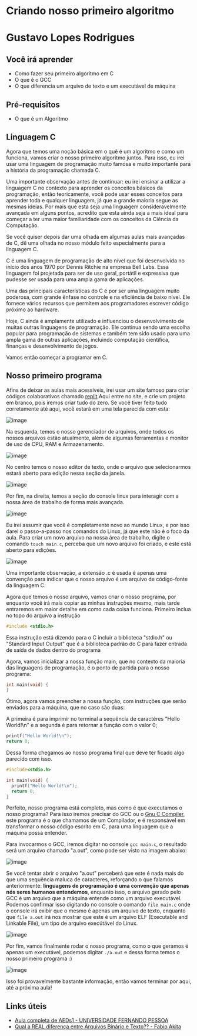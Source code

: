 # Criando nosso primeiro algoritmo

# Gustavo Lopes Rodrigues

## Você irá aprender

- Como fazer seu primeiro algoritmo em C
- O que é o GCC
- O que diferencia um arquivo de texto e um executável de máquina

## Pré-requisitos

- O que é um Algoritmo

## Linguagem C

Agora que temos uma noção básica em o quê é um algoritmo e como um funciona, vamos criar o nosso primeiro algoritmo juntos.
Para isso, eu irei usar uma linguagem de programação muito famosa e muito importante para a história da programação chamada C.

Uma importante observação antes de continuar: eu irei ensinar a utilizar a linguagem C no contexto para aprender os conceitos básicos da programação, então teoricamente, você pode usar esses conceitos para aprender toda e qualquer linguagem, já que a grande maioria segue as mesmas ideias. Por mais que esta seja uma linguagem consideravelmente avançada em alguns pontos, acredito que esta ainda seja a mais ideal para começar a ter uma maior familiaridade com os conceitos da Ciência da Computação.

Se você quiser depois dar uma olhada em algumas aulas mais avançadas de C, dê uma olhada no nosso módulo feito especialmente para a linguagem C.

C é uma linguagem de programação de alto nível que foi desenvolvida no início dos anos 1970 por Dennis Ritchie na empresa Bell Labs. Essa linguagem foi projetada para ser de uso geral, portátil e expressiva que pudesse ser usada para uma ampla gama de aplicações.

Uma das principais características do C é por ser uma linguagem muito poderosa, com grande ênfase no controle e na eficiência de baixo nível. Ele fornece vários recursos que permitem aos programadores escrever código próximo ao hardware.

Hoje, C ainda é amplamente utilizado e influenciou o desenvolvimento de muitas outras linguagens de programação. Ele continua sendo uma escolha popular para programação de sistemas e também tem sido usado para uma ampla gama de outras aplicações, incluindo computação científica, finanças e desenvolvimento de jogos.

Vamos então começar a programar em C.

## Nosso primeiro programa

Afins de deixar as aulas mais acessíveis, irei usar um site famoso para criar códigos colaborativos chamado [replit](https://replit.com/).Aqui entre no site, e crie um projeto em branco, pois iremos criar tudo do zero. Se você tiver feito tudo corretamente até aqui, você estará em uma tela parecida com esta:

![image](https://user-images.githubusercontent.com/9157977/210573859-495bf89f-122e-43c8-ac6a-4f3ed5033856.png)

Na esquerda, temos o nosso gerenciador de arquivos, onde todos os nossos arquivos estão atualmente, além de algumas ferramentas e monitor de uso de CPU, RAM e Armazenamento.

![image](https://user-images.githubusercontent.com/9157977/210574142-aabe8368-7da8-46e4-8c50-4cdc6d2d3e21.png)

No centro temos o nosso editor de texto, onde o arquivo que selecionarmos estará aberto para edição nessa seção da janela.

![image](https://user-images.githubusercontent.com/9157977/210574281-57f02f9f-678f-416f-a7a3-0099335d3143.png)

Por fim, na direita, temos a seção do console linux para interagir com a nossa área de trabalho de forma mais avançada.

![image](https://user-images.githubusercontent.com/9157977/210574689-cae7335f-bd11-46ba-b746-b017261de406.png)

Eu irei assumir que você é completamente novo ao mundo Linux, e por isso darei o passo-a-passo nos comandos do Linux, já que este não é o foco da aula. Para criar um novo arquivo na nossa área de trabalho, digite o comando ```touch main.c```, perceba que um novo arquivo foi criado, e este está aberto para edições.

![image](https://user-images.githubusercontent.com/9157977/210575323-ca6c9a3f-657f-4e35-89b1-848588c7ed35.png)

Uma importante observação, a extensão .c é usada é apenas uma convenção para indicar que o nosso arquivo é um arquivo de código-fonte da linguagem C.

Agora que temos o nosso arquivo, vamos criar o nosso programa, por enquanto você irá mais copiar as minhas instruções mesmo, mais tarde entraremos em maior detalhe em como cada coisa funciona. Primeiro inclua no topo do arquivo a instrução
```c
#include <stdio.h>
```
Essa instrução está dizendo para o C incluir a biblioteca "stdio.h" ou "Standard Input Output" que é a biblioteca padrão do C para fazer entrada de saída de dados dentro do programa

Agora, vamos inicializar a nossa função main, que no contexto da maioria das linguagens de programação, é o ponto de partida para o nosso programa:

```c
int main(void) {
}
```

Ótimo, agora vamos preencher a nossa função, com instruções que serão enviados para a máquina, que no caso são duas:

A primeira é para imprimir no terminal a sequência de caractéres "Hello World!\n" e a segunda é para retornar a função com o valor 0;

```c
printf("Hello World!\n");
return 0;
```

Dessa forma chegamos ao nosso programa final que deve ter ficado algo parecido com isso.

```c
#include<stdio.h>

int main(void) {
  printf("Hello World!\n");
  return 0;
}
```
Perfeito, nosso programa está completo, mas como é que executamos o nosso programa? Para isso iremos precisar do GCC ou o [Gnu C Compiler](https://gcc.gnu.org/), este programa é o que chamamos de um Compilador, e é responsável em transformar o nosso código escrito em C, para uma linguagem que a máquina possa entender. 

Para invocarmos o GCC, iremos digitar no console ```gcc main.c```, o resultado será um arquivo chamado "a.out", como pode ser visto na imagem abaixo:

![image](https://user-images.githubusercontent.com/9157977/210578249-3fb34af8-63c9-4e54-afb9-6bcb85f4f05f.png)

Se você tentar abrir o arquivo "a.out" perceberá que este é nada mais do que uma sequência maluca de caracteres, reforçando o que falamos anteriormente:  **linguagens de programação é uma convenção que apenas nós seres humanos entendemos**, enquanto isso, o arquivo gerado pelo GCC é um arquivo que a máquina entende como um arquivo executável. Podemos confirmar isso digitando no console o comando ```file main.c``` onde o console irá exibir que o mesmo é apenas um arquivo de texto, enquanto que ```file a.out``` irá nos mostrar que este é um arquivo ELF (Executable and Linkable File), um tipo de arquivo execútável do Linux.

![image](https://user-images.githubusercontent.com/9157977/210579120-c6fc3ed8-e903-4438-b1ef-af06c7d9483d.png)

Por fim, vamos finalmente rodar o nosso programa, como o que geramos é apenas um executável, podemos digitar ```./a.out``` e dessa forma temos o nosso primeiro programa :)

![image](https://user-images.githubusercontent.com/9157977/210579591-bb8e9e95-b3d4-4170-9e16-b484501ffb11.png)

Isso foi provavelmente bastante informação, então vamos terminar por aqui, até a próxima aula!

## Links úteis

- [Aula completa de AEDs1 - UNIVERSIDADE FERNANDO PESSOA](http://www3.dsi.uminho.pt/iiee/repos/AEDados.pdf)
- [Qual a REAL diferença entre Árquivos Binário e Texto?? - Fabio Akita](https://youtu.be/oSCVb4Ts-G4)
